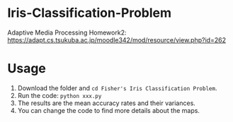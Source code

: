 # Iris-Classification-Problem
Adaptive Media Processing Homework2: https://adapt.cs.tsukuba.ac.jp/moodle342/mod/resource/view.php?id=262
# Usage
1. Download the folder and `cd Fisher's Iris Classification Problem`.
2. Run the code: `python xxx.py`
3. The results are the mean accuracy rates and their variances.
4. You can change the code to find more details about the maps.
